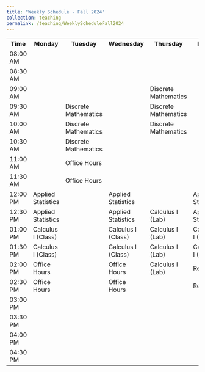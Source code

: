 ```yaml
---
title: "Weekly Schedule - Fall 2024"
collection: teaching
permalink: /teaching/WeeklyScheduleFall2024
---
```


<table>
    <tr>
        <th>Time</th>
        <th>Monday</th>
        <th>Tuesday</th>
        <th>Wednesday</th>
        <th>Thursday</th>
        <th>Friday</th>
    </tr>
    <tr>
        <td>08:00 AM</td>
        <td></td>
        <td></td>
        <td></td>
        <td></td>
        <td></td>
    </tr>
    <tr>
        <td>08:30 AM</td>
        <td></td>
        <td></td>
        <td></td>
        <td></td>
        <td></td>
    </tr>
    <tr>
        <td>09:00 AM</td>
        <td></td>
        <td></td>
        <td></td>
        <td class="discrete-math">Discrete Mathematics</td>
        <td></td>
    </tr>
    <tr>
        <td>09:30 AM</td>
        <td></td>
        <td class="discrete-math">Discrete Mathematics</td>
        <td></td>
        <td class="discrete-math">Discrete Mathematics</td>
        <td></td>
    </tr>
    <tr>
        <td>10:00 AM</td>
        <td></td>
        <td class="discrete-math">Discrete Mathematics</td>
        <td></td>
        <td class="discrete-math">Discrete Mathematics</td>
        <td></td>
    </tr>
    <tr>
        <td>10:30 AM</td>
        <td></td>
        <td class="discrete-math">Discrete Mathematics</td>
        <td></td>
        <td></td>
        <td></td>
    </tr>
    <tr>
        <td>11:00 AM</td>
        <td></td>
        <td class="office-hours">Office Hours</td>
        <td></td>
        <td></td>
        <td></td>
    </tr>
    <tr>
        <td>11:30 AM</td>
        <td></td>
        <td class="office-hours">Office Hours</td>
        <td></td>
        <td></td>
        <td></td>
    </tr>
    <tr>
        <td>12:00 PM</td>
        <td class="applied-stats">Applied Statistics</td>
        <td></td>
        <td class="applied-stats">Applied Statistics</td>
        <td></td>
        <td class="applied-stats">Applied Statistics</td>
    </tr>
    <tr>
        <td>12:30 PM</td>
        <td class="applied-stats">Applied Statistics</td>
        <td></td>
        <td class="applied-stats">Applied Statistics</td>
        <td class="calculus-lab">Calculus I (Lab)</td>
        <td class="applied-stats">Applied Statistics</td>
    </tr>
    <tr>
        <td>01:00 PM</td>
        <td class="calculus-class">Calculus I (Class)</td>
        <td></td>
        <td class="calculus-class">Calculus I (Class)</td>
        <td class="calculus-lab">Calculus I (Lab)</td>
        <td class="calculus-class">Calculus I (Class)</td>
    </tr>
    <tr>
        <td>01:30 PM</td>
        <td class="calculus-class">Calculus I (Class)</td>
        <td></td>
        <td class="calculus-class">Calculus I (Class)</td>
        <td class="calculus-lab">Calculus I (Lab)</td>
        <td class="calculus-class">Calculus I (Class)</td>
    </tr>
    <tr>
        <td>02:00 PM</td>
        <td class="office-hours">Office Hours</td>
        <td></td>
        <td class="office-hours">Office Hours</td>
        <td class="calculus-lab">Calculus I (Lab)</td>
        <td class="research">Research</td>
    </tr>
    <tr>
        <td>02:30 PM</td>
        <td class="office-hours">Office Hours</td>
        <td></td>
        <td class="office-hours">Office Hours</td>
        <td></td>
        <td class="research">Research</td>
    </tr>
    <tr>
        <td>03:00 PM</td>
        <td></td>
        <td></td>
        <td></td>
        <td></td>
        <td></td>
    </tr>
    <tr>
        <td>03:30 PM</td>
        <td></td>
        <td></td>
        <td></td>
        <td></td>
        <td></td>
    </tr>
    <tr>
        <td>04:00 PM</td>
        <td></td>
        <td></td>
        <td></td>
        <td></td>
        <td></td>
    </tr>
    <tr>
        <td>04:30 PM</td>
        <td></td>
        <td></td>
        <td></td>
        <td></td>
        <td></td>
    </tr>
</table>


